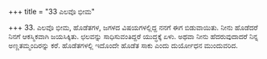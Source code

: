 +++
title = "33 ಎಲವೊ ಭೀಮ"

+++
33. ಎಲವೊ ಭೀಮ, ಹೊಡೆತಗಳ, ಜಗಳದ ವಿಷಯಗಳಲ್ಲಿದ್ದ ನನಗೆ ಈಗ ಬಿಡುವಾಯಿತು. ನೀನು ಹೊಡೆದರೆ ನಿನಗೆ ಆಕಸ್ಮಿಕವಾಗಿ ಜಯಸಿಕ್ಕಿತು. ಛಲವನ್ನು ಸಾಧಿಸುವಂತಿದ್ದರೆ ಯುದ್ಧಕ್ಕೆ ಏಳು. ಅಥವಾ ನೀನು ಹೆದರುವುದಾದರೆ ನಿನ್ನ ಅಣ್ಣತಮ್ಮಂದಿರನ್ನು ಕರೆ. ಹೊಡೆತಗಳಲ್ಲಿ ಇದೊಂದೇ ಹೊಡೆತ ಸಾಕು ಎಂದು ದುರ್ಯೋಧನ ಮುಂದುವರಿದ.